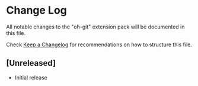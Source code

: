 # Change Log

All notable changes to the "oh-git" extension pack will be documented in this file.

Check [Keep a Changelog](http://keepachangelog.com/) for recommendations on how to structure this file.

## [Unreleased]

- Initial release
